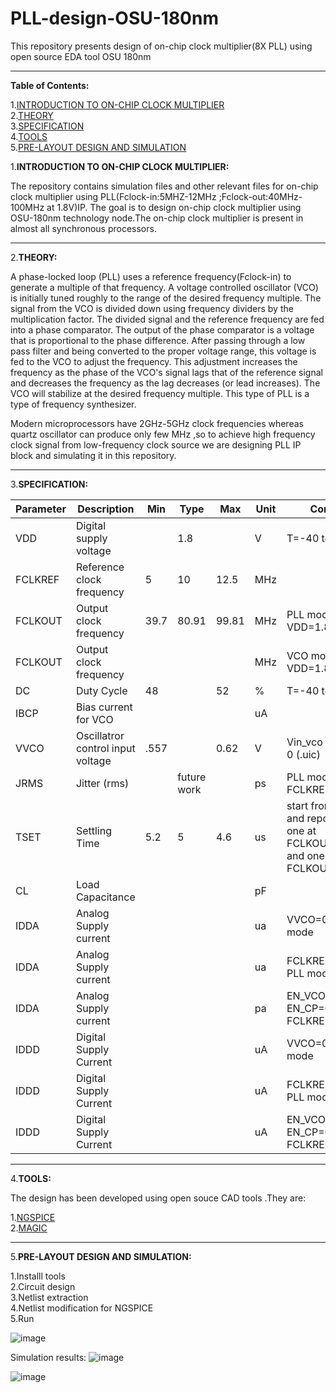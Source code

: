 # PLL-design-OSU-180nm
This repository presents design of on-chip clock multiplier(8X PLL) using open source EDA tool OSU 180nm 

--------------------------------------------------------------------------------------------------------------------------------------------------------------------------

**Table of Contents:**

1.[INTRODUCTION TO ON-CHIP CLOCK MULTIPLIER](#-INTRODUCTION-TO-ON--CHIP-CLOCK-MULTIPLIER)<br />
2.[THEORY](#-THEORY)<br />
3.[SPECIFICATION](#-SPECIFICATION)<br />
4.[TOOLS](#-TOOLS)<br />
5.[PRE-LAYOUT DESIGN AND SIMULATION](#-PRE--LAYOUT-DESIGN-AND-SIMULATION)


1.**INTRODUCTION TO ON-CHIP CLOCK MULTIPLIER:**

The repository contains simulation files and other relevant files for on-chip clock multiplier using PLL(Fclock-in:5MHZ-12MHz ;Fclock-out:40MHz-100MHz at 1.8V)IP.
The goal is to design on-chip clock multiplier using OSU-180nm technology node.The on-chip clock multiplier is present in almost all synchronous processors.

---------------------------------------------------------------------------------------------------------------------------------------------------------------------------

2.**THEORY:**

A phase-locked loop (PLL) uses a reference frequency(Fclock-in) to generate a multiple of that frequency. A voltage controlled oscillator (VCO) is initially tuned roughly to the range of the desired frequency multiple. The signal from the VCO is divided down using frequency dividers by the multiplication factor. The divided signal and the reference frequency are fed into a phase comparator. The output of the phase comparator is a voltage that is proportional to the phase difference. After passing through a low pass filter and being converted to the proper voltage range, this voltage is fed to the VCO to adjust the frequency. This adjustment increases the frequency as the phase of the VCO's signal lags that of the reference signal and decreases the frequency as the lag decreases (or lead increases). The VCO will stabilize at the desired frequency multiple. This type of PLL is a type of frequency synthesizer.

Modern microprocessors have 2GHz-5GHz clock frequencies whereas quartz oscillator can produce only few MHz ,so to achieve high frequency clock signal from low-frequency clock source we are designing PLL IP block and simulating it in this repository.

---------------------------------------------------------------------------------------------------------------------------------------------------------------------------

3.**SPECIFICATION:**

| Parameter | Description                       | Min  | Type        | Max   | Unit | Condition                                                                            |
|-----------|-----------------------------------|------|-------------|-------|------|--------------------------------------------------------------------------------------|
| VDD       | Digital supply voltage            |      | 1.8         |       | V    | T=-40 to 150C                                                                        |
| FCLKREF   | Reference clock frequency         | 5    | 10          | 12.5  | MHz  |                                                                                      |
| FCLKOUT   | Output clock frequency            | 39.7 | 80.91       | 99.81 | MHz  | PLL mode, T=27C, VDD=1.8                                                             |
| FCLKOUT   | Output clock frequency            |      |             |       | MHz  | VCO mode, T=27C, VDD=1.8                                                             |
| DC        | Duty Cycle                        | 48   |             | 52    | %    | T=-40 to 150C                                                                        |
| IBCP      | Bias current for VCO              |      |             |       | uA   |                                                                                      |
| VVCO      | Oscillatror control input voltage | .557 |             | 0.62  | V    | Vin_vco = 0V at t = 0 (.uic)                                                         |
| JRMS      | Jitter (rms)                      |      | future work |       | ps   | PLL mode, FCLKREF = 10MHz                                                            |
| TSET      | Settling Time                     | 5.2  | 5           | 4.6   | us   | start from EN_CP and report 2 values; one at FCLKOUT=40MHz and one at FCLKOUT=100MHz |
| CL        | Load Capacitance                  |      |             |       | pF   |                                                                                      |
| IDDA      | Analog Supply current             |      |             |       | ua   | VVCO=0.8V, VCO mode                                                                  |
| IDDA      | Analog Supply current             |      |             |       | ua   | FCLKREF=10MHz, PLL mode                                                              |
| IDDA      | Analog Supply current             |      |             |       | pa   | EN_VCO=0, EN_CP=0, FCLKREF=0                                                         |
| IDDD      | Digital Supply Current            |      |             |       | uA   | VVCO=0.8V, VCO mode                                                                  |
| IDDD      | Digital Supply Current            |      |             |       | uA   | FCLKREF=10MHz, PLL mode                                                              |
| IDDD      | Digital Supply Current            |      |             |       | uA   | EN_VCO=0, EN_CP=0, FCLKREF=0                                                         |

--------------------------------------------------------------------------------------------------------------------------------------------------------------------------------

4.**TOOLS:**


The design has been developed using open souce CAD tools .They are:
  
  1.[NGSPICE](http://ngspice.sourceforge.net/download.html)<br />
  2.[MAGIC](http://opencircuitdesign.com/magic/)
  
  ---------------------------------------------------------------------------------------------------------------------------------------------------------------------------
  
5.**PRE-LAYOUT DESIGN AND SIMULATION:**

1.Installl tools<br />
2.Circuit design<br />
3.Netlist extraction<br />
4.Netlist modification for NGSPICE<br />
5.Run

![image](https://user-images.githubusercontent.com/39303205/137882881-f77aac7b-b080-4409-bc72-ea3dcc1610ad.png)

Simulation results:
![image](https://user-images.githubusercontent.com/39303205/137902672-c56d83a1-5bde-47fc-82d1-e5ca8c72458f.png)<br />

![image](https://user-images.githubusercontent.com/39303205/137902737-f8990401-98f3-4973-aed6-a3ef235c9827.png)

